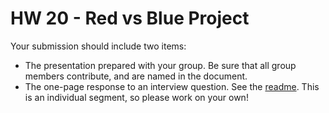 # HW 20 - Red vs Blue Project

Your submission should include two items:

  - The presentation prepared with your group. Be sure that all group members contribute, and are named in the document.
  - The one-page response to an interview question. See the [readme](../../Units/20-Red-vs.-Blue-Project/Activities/Day_3/Interview-Questions/README.md). This is an individual segment, so please work on your own!